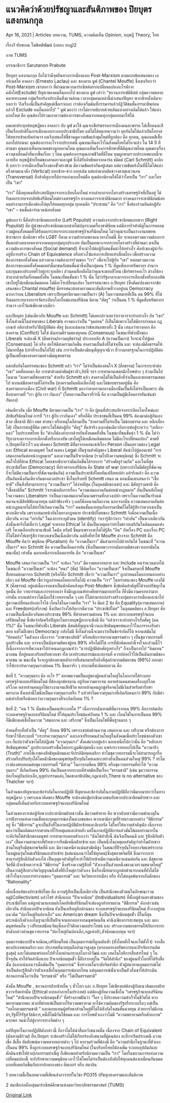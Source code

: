# แนวคิดว่าด้วยปรัชญาและสันติภาพของ ปิยบุตร แสงกนกกุล

Apr 16, 2021 | Articles บทความ, TUMS, ความคิดเห็น Opinion, ทฤษฎี Theory, ไทย





เรื่อง1 ทักษภณ โฆษิตพิพัฒน์ (กลอง กบฏ)2

ภาพ TUMS

บรรณาธิการ Sarutanon Prabute

ปิยบุตร แสงกนกกุล ถือได้ว่ามีจุดยืนทางการเมืองแบบ Post-Marxism ตามแบบข้อเสนอของ เออร์เนสโต ลาคลาว (Ernesto Laclau) และ ชองตาล มูฟ (Chantel Mouffe) ซึ่งเขาเรียกว่า Post-Marxism เขาบอกว่า ที่ผ่านมาพวกมาร์กซิสต์อยากเปลี่ยนแปลงอะไรมักจะ ผลักไส(Exclude) ปัญหาของคนอื่นออกไป ชองตาล มูฟ เล่าว่า “ขบวนการเฟมินิสต์ กลุ่มความหลากหลายทางเพศ กลุ่มเรียกร้องประเด็นสิ่งแวดล้อม เวลากลุ่มคนเหล่านี้นำเสนอปัญหา พวกซ้ายดั้งเดิมจะบอกว่า ‘ถึงเรื่องนี้เป็นสำคัญแต่เชื่อเราเถอะ เราต้องเริ่มต้นที่กรรมกรแล้วปฏิวัติชนชั้นกรรมาชีพก่อน แล้วก็ Exclude คนอื่นออกไป’ ” มูฟ มองว่า เราไม่อาจอธิบายด้วยเส้นแบ่งอย่างเดิมได้แล้ว ให้แบ่งแบบใหม่ คือ คุณต้องไปรวมเอาความต้องการของสังคมจากคนทุกกลุ่มออกมาให้ได้

ผมเลยประยุกต์ทฤษฎีของ ลาคลาว กับ มูฟ มาใช้ คุณจะเชียร์พรรคการเมืองคนละพรรค ใส่เสื้อคนละสี เป็นเรื่องปกติในการเมืองแบบระบอบประชาธิปไตย แต่ไม่ได้หมายความว่า คุยกันไม่ได้แล้วเปิดโอกาสให้ทหารเข้ามายึดอำนาจ ผมจึงเสนอให้ชี้ชวนดูความขัดแย้งชุดใหม่ที่ถูกต้อง คือ ทุกคน, คุณถอดสีเสื้อออกไปก่อนนะ คุณต้องการอะไรจากประเทศนี้ คุณทนเห็นอะไรในสังคมไทยไม่ไหวแล้ว ใน 14 ปี ที่ผ่านมา คุณมองเห็นอนาคตของลูกหลานไหม คุณมองเห็นเรื่องการศึกษาที่ดีมีคุณภาพไหม คุณมองเรื่องความเหลื่อมล้ำที่มากขึ้นเรื่อย ๆ ไหม คุณต้องการคุณภาพชีวิตที่ดีไหม ทุนผูกขาดรวบประเทศแบบนี้จะเอาหรือ ทฤษฎีซ้ายใหม่ของลาคลาวและมูฟ ซึ่งได้รับอิทธิพลจากคาร์ล ชมิตต์ (Carl Schmitt) มาอีกที บอกว่า การเมืองเป็นเรื่องของขั้วตรงข้าม มีความขัดแย้งกันอยู่เสมอ แต่ความขัดแย้งในที่นี้ไม่ได้แบ่งครึ่งตามแนวดิ่ง (Vertical) แยกซ้าย-ขวา แบบเดิม แต่แบ่งแบบตัดขวางตามแนวนอน (Transversal) สิ่งสำคัญภายใต้การแบ่งแบบใหม่คือ คุณต้องนิยามให้ได้ว่าใครเป็น “เรา” และใครเป็น “เขา”

“เรา” ก็คือทุกคนที่ประสบปัญหาจากระเบียบโลกใหม่ ยากลำบากจากโครงสร้างเศรษฐกิจที่เป็นอยู่ ได้รับผลกระทบจากลัทธิเสรีนิยมใหม่ทางเศรษฐกิจ บางคนอาจจะชาตินิยมมาก บางคนอาจจะชาตินิยมน้อย คนทำงานการเมืองต้องไปคุยให้หมดทุกกลุ่ม ทุกคนคือ “ประชาชน” คือ “เรา” ซึ่งต้องร่วมกันต่อสู้กับ “เขา” – ชนชั้นนำจำนวนน้อยสังคม

มูฟบอกว่า นี่คือประชานิยมแบบซ้าย (Left Populist) ความต่างจากประชานิยมแบบขวา (Right Populist) คือ ผู้นำของประชานิยมแบบซายไม่ปลุกระดมเรื่องชาตินิยม แต่มีภารกิจสำคัญในการหลอมรวมผู้คนทั้งหมดที่ได้รับผลกระทบจากระบบเศรษฐกิจเสรีนิยมใหม่ ไม่ว่าคุณจะเป็นแรงงานอพยพ ข้าราชการ นักศึกษา หรือ LGBT ก็ตาม ความท้าทายของแนวทางใหม่นี้ คือ จะหลอมรวมความต้องการที่แตกต่างหลากหลายจากคนทุกกลุ่มทุกประเภท อันเป็นผลพวงจากระบบโครงสร้างที่ผ่านมา มาเป็นความต้องการของสังคม (Social demand) ที่จะนำไปต่อสู้กับชนชั้นนำได้อย่างไร ศิลปะของผู้นำจึงอยู่ที่การสร้าง Chain of Equivalence หรือห่วงโซ่แห่งการเทียบเท่าเชื่อมโยง เพื่อสร้างความต้องการของทั้งสังคม แสวงหาความต้องการร่วมของ “เรา” เพื่อจะไปสู้กับ “เขา” หลอมรวมความต้องการของคนทั้งสังคมเหล่านี้มาชนกับชนชั้นนำซึ่งเป็นกลุ่มคน 1 % ที่ดูดซับเอาทรัพยากร อำนาจ และทุนของประเทศไว้อยู่กระจุกเดียว ส่วนคนที่เหลือไม่ว่าคุณจะชอบสีไหน เชียร์พรรคอะไร ต่างก็ต้องลำบากด้วยกันทั้งหมดทั้งสิ้น ในขณะที่ชนชั้นนำ 1 % นั้น ไม่ว่ารัฐบาลจะมาจากการเลือกตั้งหรือกองทัพ เขาก็อยู่ได้เหมือนเดิมตลอด ไม่มีอะไรเปลี่ยนแปลง ในทรรศนะของ อ.ปิยบุตร (ซึ่งดัดแปลงมาจากข้อเสนอของ Chantal mouffe) มีทรรศนะต่อสงครามและสันติภาพที่วางอยู่บน Democracy มากกว่าบน Liberalism เพราะปิยบุตรนิยามความเป็นเรา (A) ในความหมายที่เป็น คน 99% ที่ได้รับผลกระทบจากการจัดระเบียบโลกใหม่แบบเสรีนิยม นิยาม “ศัตรู” ว่าเป็นคน 1 % ที่ดูดซับทรัพยากร อำนาจ เอาไว้แต่เพียงพวกเดียว

และปิยบุตร (เช่นเดียวกับ Mouffe และ Schmitt) ไม่เคยกล่าวเลยว่าเราควรจะทำอย่างไร กับ “เขา” ซึ่งในส่วนนี้ในสายตาของ Liberals อาจมองว่าเป็น “จุดอ่อน” ก็เป็นได้เพราะไม่ได้มีการกำหนด กฏเกณฑ์ กติกาสำหรับวิธีปฏิบัติต่อ ศัตรู (และแน่นอนว่าข้อเสนอของทั้ง 3 นั้น เสนอว่าทางออก คือ สงคราม (Conflict) ไม่ใช่ ฉันทามติร่วมของทุกคน (Consensus) ในขณะที่ฟากฝั่งของ Liberals จะต้องมี X (ศีลธรรม/ความยุติธรรม) ประกอบกับ A (ความเป็นเรา) จึงจะนำไปสู่ผล (Consensus) ได้ หรือ ต่อให้มีสงครามเกิดขึ้น สงครามเป็นสิ่งที่ไม่จำเป็น และ จะต้องมีศีลธรรมให้ได้มากที่สุด (เท่าที่จะเป็นไปได้) เช่น การจำเป็นต้องมีอนุสัญญาเจนีวา ที่วางมาตรฐานในการปฏิบัติต่อผู้เป็นเหยื่อของสงครามอย่างมีมนุษยธรรม

แต่กลับกันในทรรศนะของ Schmitt แล้ว “เรา” ไม่จำเป็นต้องสนใจ X (ศีลธรรม) ในการกระทำต่อ “เขา” ผลที่ออกมา คือ การฆ่าล้างเผ่าพันธุ์ชาวยิว,ยิปซี ฯลฯ การทรมานเชลยนักโทษต่าง ๆ ล้วนเป็นไปในนาม “สงครามที่ชอบธรรม” สำหรับ Schmitt แล้ว สงครามไม่ได้เป็นสิ่งที่จำเป็นและชอบธรรมเสมอไป หากแต่มีสงครามที่ไม่จำเป็น (สงครามอันหลีกเลี่ยงได้) และไม่ชอบธรรมอยู่นั่น คือ สงครามกลางเมือง (Civil war) ที่ Schmitt มองว่าสงครามกลางเมืองนั้นเป็นสิ่งไม่จำเป็นเพราะ มันคือสงครามที่ “เรา สู้กับ เรา กันเอง” (โดยความเป็นเราที่ว่านี่ คือ ความเป็นผู้มีเลือดอารยันเข่นฆ่ากันเอง)

เช่นเดียวกัน เมื่อ Mouffe นิยามความเป็น “เรา” ว่า คือ ผู้คนที่ประสบภัยจากระเบียบโลกใหม่และลัทธิเสรีนิยมใหม่ การที่ “เรา สู้กับ เรากันเอง” หรือก็คือ ประชาชนที่เป็นคน 99% ต้องมาต่อสู้กันเองด้วย เชื้อชาติ สีผิว เพศ ศาสนา หรือเหตุใดก็ตามเป็น “สงครามที่ไม่จำเป็น ไม่ชอบธรรม และ หลีกเลี่ยงได้) เป็นการต่อสู้ที่ผิด เพราะไม่ได้ต่อสู้กับ “ศัตรู” ที่แท้จริง และเช่นเดียวกับการต่อสู้ระหว่าง “เหลือง-แดง” ในประเทศไทย ซึ่ง “ต่างก็ต้องลำบากด้วยกันทั้งหมดทั้งสิ้น ในขณะที่ชนชั้นนำ 1 % นั้น ไม่ว่ารัฐบาลจะมาจากการเลือกตั้งหรือกองทัพ เขาก็อยู่ได้เหมือนเดิมตลอด ไม่มีอะไรเปลี่ยนแปลง” ตามที่ อ.ปิยบุตรได้ว่าไว้ แนวคิดของ Schmitt มีที่มาจากคอนเซปเรื่อง Person เป็นผลรวมของ Legal และ Ethical ของมนุษย์ ในส่วนของ Legal เป็นฐานสำคัญของ Liberal อันนำไปสู่คอนเซป “การเสมอภาคกันต่อหน้ากฎหมาย” และความเป็นปัจเจกนิยม (รวมไปถึงความพหุนิยม) ซึ่ง Schmitt จะสนใจไปที่ด้าน Ethical โดยเขาอธิบายว่ามันเกิดขึ้นได้จากการ “สร้างศัตรูร่วมกัน” และในที่สุด ประชาธิปไตย (Democracy) ที่ปราศจากเสรีนิยม คือ State of war (เพราะถ้าไม่มีศัตรูที่ชัดเจน ก็จะไม่มีความเป็นเราที่ชัดเจนเช่นกัน) ความเป็นประชาธิปไตยอันเปลือยเปล่า แท้จริงแล้ว คือ ความเป็นอันหนึ่งอันเดียวกันของมวลประชา ซึ่งในบริบทที่ Schmitt เสนอ ณ ตอนนั้นเขาเสนอว่า “เชื้อชาติ” เป็นสิ่งที่สามารถระบุ “ความเป็นเรา” ได้ง่ายที่สุด (ในยุคสมัยของเขา) และ มีศัตรูร่วมชาติ คือ “เชื้อชาติอื่น” Schmitt วิจารณ์หลักการเรื่อง “ความเสมอภาคกันต่อหน้ากฎหมาย” อันเป็นหลักใหญ่ใจความของ Liberalism ว่าเป็นความเสมอภาคในนามธรรมที่กลวงเปล่า เพราะในความเป็นจริงแม้คนจนจะมีสิทธิฟ้องนายทุน แต่ถ้าฟ้องจริง ๆ ผลก็คือคนจนก็ตกงาน นอกจากนั้น ความเสมอภาคกันต่อหน้ากฏหมายไม่ได้ทำให้เกิดความเป็น “เรา” คนชนชั้นนายทุนกับกรรมาชีพก็ไม่ได้รู้สึกว่าพวกเขาเป็นพวกเดียวกัน เพราะเสมอหน้ากันในทางกฎหมาย ประชาธิปไตยของ Schmitt จึงคือความเป็นเนื้อเดียวกัน ความ “เท่ากัน” ในแง่การระบุตัวตน (identify) ว่าเรารู้สึกว่าเรา “เท่ากัน” เป็นพวกเดียวกัน ดังนั้นเขาจึงไม่เชื่อว่า Legal จะครอบ Ethical ได้ นั่นเป็นเหตุผลว่าทำไมชาวอเมริกันในดินแดนแห่งเสรี โหวตเลือกประธานาธิบดี โดนัล ทรัมป์ ขึ้นมาเพราะเขาไม่ได้รู้สึก “อิน” กับเรื่อง PC และเรื่อง PC ก็ไม่ได้ทำให้เขารู้สึกว่าพวกเขาเป็นเนื้อเดียวกัน แต่สิ่งที่ทำให้ Mouffe ต่างจาก Schmitt คือ Mouffe คิดว่า พหุนิยม (Pluralism) กับ “ความเป็นเรา” มันสามารถไปด้วยกันได้ ในขณะที่ “ความเป็นเรา” ของ Schmitt คือ ความเป็นเลือดอารยัน (ซึ่งเป็นผลพวงจากฉันทามติของชาวเยอรมันในขณะนั้น) เท่านั้น นอกเหนือจากเลือดอารยัน คือ “ความเป็นเขา”

Mouffe เสนอว่าความเป็น “เรา” จะต้อง “บาง” มีความหลากหลาย และ Include คนจำนวนมากได้ ในขณะที่ “ความเป็นเขา” จะต้อง “หนา” (ชัด) วิธีคิดเรื่อง “ความเป็นเขา” จึงเป็นมรดกที่ Mouffe สืบทอดต่อมาจาก Schmitt (หรือก็คือ Schmitt เชื่อว่า “ความเป็นเรา” ถูกกำหนดโดยภายนอกอย่างเดียว แต่ Mouffe เชื่อว่าถูกกำหนดโดยภายในได้) ความเป็น “เรา” ในทรรศนะของ Mouffe เองก็มี X (ศีลธรรม) อยู่แต่เนื่องจากเขาเป็นนักคิดหลังยุค Post-Modern ซึ่งข้อคิดสำคัญที่ได้จากปรัชญาในยุคนั้น คือ วาทกรรมและการครอบงำ ยิ่งมีกฏเกณฑ์ทางศีลธรรมมากเท่าใด ก็ยิ่งมีความครอบงำมากเท่านั้น หากแต่ถ้าเราไม่เลือกใช้วาทกรรมใด ๆ เลย ก็ไม่สามารถก่อร่างสร้างกลุ่มทางการเมืองและนำไปสู่ความเปลี่ยนแปลงอะไรได้ เงื่อนไขในความเป็น “เรา” จึง มีแค่ 2 ข้อ คือ Equality(ความเสมอภาค) และ Freedom(เสรีภาพ) ซึ่งเปิดกว้างให้กับการตีความ “ประชาธิปไตย” ในอุดมคติของ อ.ปิยบุตร คือ ความเป็นเนื้อเดียวกันของประชาชน 99% ที่ทำสงครามต่อคน 1% และ ต่อระบบเศรษฐกิจแบบเสรีนิยมใหม่ ซึ่งข้อจำกัดหรือปัญหาในทางทฤษฎีหากจะพึงมี คือ “แล้วเราจะทำอย่างไรกับศัตรู (คน 1%)” นั้น ในขณะที่ฟากฝั่ง Liberals มีสนธิสัญญาเจนีวาและสิทธิมนุษยชนเอาไว้ในการรองรับคำตอบ แต่ในฝั่งของ Democracy กลับไม่มี ซึ่งในส่วนนี้จะมองว่าเป็นข้อจำกัดก็ได้ หากแต่มันไม่ “ย้อนแย้ง” ในตัวเอง เนื่องจาก “ภาษาของสิทธิ” หรือหลักการทางนามธรรมต่าง ๆ เป็นชุดวาทกรรมที่ถูกสร้างขึ้น และ อาจจะเป็นฉันทามติของผู้คน 99% หรือไม่ก็ได้ การที่นักคิดเหล่านี้จงใจละส่วนนี้ไว้ ก็เนื่องจากการที่พวกเขาไปกำหนดกฏเกณฑ์ว่า “ควรปฏิบัติต่อศัตรูอย่างไร” ก็จะเป็นการไป “คิดแทน” มวลชน ที่อยู่คนละบริบทกับพวกเขา ทั้งเวลาประสบการณ์และสถานที่ ควรปล่อยไว้ให้เป็นฉันทามติของมวลชน ณ ขณะนั้น จึงจะถูกต้องตามหลักการที่เสนอมาหรือถึงที่สุดถ้าหากมติมหาชน (99%) ออกมาว่าให้กระทำความรุนแรงต่อคน 1% ขึ้นมาจริง ๆ คำถามที่น่าคิดทบทวน คือ

ข้อที่ 1. “ความรุนแรง คือ อะไร ?” สภาพความเป็นอยู่ของผู้คนส่วนใหญ่ในโลกภายใต้ระบอบเศรษฐกิจแบบเสรีนิยมใหม่ ที่ต้องทุกข์ทรมาน อยู่กับความยากจน หลายล้านคนขาดเครื่องอุปโภคบริโภค หลายล้านคนถูกใช้แรงงานจนเสียชีวิต หลายล้านคนถูกขูดรีดจนไม่มีเงินสำหรับค่ารักษาพยาบาล สิ่งเหล่านี้ไม่นับเป็นความรุนแรงหรือ ? แล้วทำไมความรุนแรงที่เกิดกับคนกว่า 99% กับมีค่าแค่เท่ากับหรือน้อยกว่าความรุนแรงที่จะเกิดกับคน 1% ?

ข้อที่ 2. “คน 1 % นั้นต้องเป็นคนประเภทใด ?” เนื่องจากฉันทามติที่มาจากคน 99% คือการล้มเลิกระบบเศรษฐกิจแบบเสรีนิยมใหม่ ที่ให้คุณประโยชน์แค่กับคน 1 % และ เงื่อนไขในการเป็นคน 99% ก็มีเพียงแค่เชื่อในความ “เสมอภาค และ เสรีภาพ” ซึ่งเป็นเงื่อนไขที่พื้นฐานมาก ๆ

ถ้าคนที่จะตั้งตัวเป็น “ศัตรู” กับคน 99% เพราะเขาต่อต้านความ เสมอภาค และ เสรีภาพ หรือต้องการรักษาไว้ซึ่งระบบที่ “กระทำความรุนแรง” และเอาเปรียบคนส่วนใหญ่ในสังคมเพื่อประโยชน์ของตัวเขาเอง ก็แปลว่าตัวเขาไม่ได้ปฏิเสธ “ความรุนแรง” ตั้งแต่แรกอยู่แล้ว นอกเหนือไปกว่านั้น คือ “หลักการสิทธิมนุษยชน” ถูกประกอบสร้างขึ้นโดยกระฎุมพีกลุ่มหนึ่ง และ แพร่กระจายออกไปเป็น “ความจริง (Truth)” ภายใต้เงาของลัทธิทุนนิยมและจักรรดินิยมอเมริกา ทำไมชุดวาทกรรมนี้จะไม่สามารถถูกรื้อสร้างหรือปรับปรุงได้โดยน้ำมือของมนุษย์ยุคปัจจุบันโดยเฉพาะอย่างยิ่งเป็นคนส่วนใหญ่ 99% ? ทำไมเราต้องสยบยอมต่อชุดวาทกรรมที่ “มีส่วน” ในการกดขี่คน 99% หรือชุดวาทกรรมที่ทำให้ “ความรุนแรง” ที่เกิดกับคน 99% อันเป็นผลจากระบบที่ล้าสมัยเป็นเรื่อง “ธรรมชาติ” (เช่น ชุดวาทกรรม ปลาใหญ่กินปลาเล็ก,บุญทำกรรมแต่ง,โชคชะตาฟ้าลิขิต,กฎแห่งป่า,There is no alternative ของ Thatcher ฯลฯ)

ในส่วนของปํญหาและข้อจำกัดในภาคปฏิบัติ ปัญหาและข้อจำกัดในภาคปฏิบัติถือว่ามีมากมายกว่าในทางทฤษฎีมาก ๆ เพราะแนวคิดของ Mouffe จะต้องต่อสู้แย่งชิงมวลชนกับพวกประชานิยมฝ่ายขวา และ กลุ่มคนที่เห็นด้วยกับระบบเศรษฐกิจแบบเสรีนิยมใหม่

ในส่วนของการต่อสู้กับพวกประชานิยมฝ่ายขวานั้น มีความท้าทาย คือ พวกฝ่ายขวามีความชำนาญในการฝังรากแห่งความเชื่อและอุดมการณ์ลงในมวลชนของ พวกเขามีอาวุธที่ร้ายแรงมากอย่าง “พิธีกรรม” อยู่ ซึ่ง “พิธีกรรม” ดูจะเป็นสิ่งที่ในภาคปฏิบัติฝ่ายซ้ายและลิเบอรัล ไม่ใคร่ให้ความสำคัญนัก เนื่องจากมองว่าเป็นผลิตผลจากศาสนาที่ไร้เหตุผลและล้าหลัง แต่ในภาคปฏิบัติการแล้วมันได้ผลอย่างมากในระดับจิตใต้สำนึกของมนุษย์ การสามารถตอบตัวเองว่า “ฉันได้ทำสิ่งนี้ ฉันจึงเป็นคนดี และ รู้สึกดีกับตัวเอง” เป็นความสามารถที่ฝ่ายขวาจารีตมีเหนือฝ่ายซ้าย และ เป็นหนึ่งในเหตุผลสำคัญว่าทำไมฝ่ายขวาส่วนใหญ่จึงมีสุขภาพจิตที่ดี และ มีความเหนียวแน่นสามัคคีสูง ในขณะที่ปัจจุบันโรคทางจิตแพร่ระบาดในหมู่คนรุ่นใหม่เสรีนิยมและฝ่ายซ้าย (แต่แน่นอนว่าไม่ใช่ทุกคน)ซึ่งสุขภาพจิตที่ดี ซึ่งมาจากการสามารถรู้สึกดีกับตัวเองได้ เป็นกุญแจสำคัญที่จะทำให้ฝ่ายซ้ายมีความเหนียวแน่นต่อกัน และ มีสุขภาพจิตที่ดี ฝ่ายซ้ายควรจะมี “พิธีกรรม” ซึ่งสร้างความรู้สึกที่ “ตัวเองเป็นส่วนหนึ่งของมวลรวมขนาดใหญ่” เป็นความรู้สึกทางจิตวิญญาณถึงสิ่งที่ยิ่งใหญ่กว่าตัวเอง ซึ่งเรื่องนี้ย่อมจะถูกต่อต้านจากคนที่ยังไม่ได้เข้าใจในระบบการทำงานของ “อุดมการณ์” และ จิตวิทยาการเมือง หรือ ยังไม่หลุดพ้นจากกับดักของ “Rationality”

เมื่อเนื้อแท้ของประชาธิปไตย คือ ความรู้สึกเป็นเนื้อเดียวกัน เป็นสำนึกของตัวตนในลักษณะรวมหมู่(Collectivism) แล้วไซร้ สำนึกแบบ “ปัจเจกนิยม” (Individualism) ที่ตั้งอยู่ด้านตรงข้ามของประชาธิปไตย แต่ถูกนำมาแอบแฝงโดยลัทธิเสรีนิยมก็จะต้องถูกท้าทายผ่าน “พิธีกรรม” ดังกล่าวเช่นเดียวกัน สำนึกแบบปัจเจกนิยม ยังเป็นเหรียญอีกด้านของ ระบบเศรษฐกิจแบบเสรีนิยมใหม่ ที่วางอยู่บนแนวคิด “ปลาใหญ่กินปลาเล็ก” และ American dream ซึ่งเป็นปัจเจกนิยมสุดขั้ว ที่ในที่สุด ตระหนักถึงตัวเองในฐานะที่เป็นปัจเจกแยกออกจากมนุษย์คนอื่น คำนึงเพียงการสะสมทุน และ มองมนุษย์คนอื่น ๆ เปรียบเสมือนวัตถุซึ่งเอาไว้ตักตวงผลประโยชน์ และ สร้างความชอบธรรมให้กับการกระทำดังกล่าวผ่านขุดวาทกรรม “ปลาใหญ่กินปลาเล็ก,กฎแห่งป่า,สัจนิยมแบบทุน ฯลฯ)

อุดมการณ์แบบปัจเจกนิยม,เสรีนิยมใหม่ เป็นอุดมการณ์ที่ถูกผลิตซ้ำ (ทั้งโดยตั้งใจและไม่ตั้งใจ) จากสื่อของประเทศอเมริกา และ ประเทศที่นายทุนถืออำนาจสูงสุด (ครอบครองทรัพยากรและปัจจัยการผลิตสูงสุด) และได้เผยแพร่ออกไปทั่วโลกผ่านกระแสโลกาภิวัฒน์ และ เทคโนโลยีการสื่อสารใหม่ ๆ ในปัจจุบัน ทำให้จิตสำนึกแบบ ปัจเจกนิยมสุดขั้ว นี้ฝังรากอยู่ใน “จิตใต้สำนึก” ของผู้คนทั่วโลกที่ได้รับสื่อนั้น (และแน่นอนว่าเมื่อมันเป็น “อุดมการณ์” ซึ่งทำงานในระดับจิตสำนึก ตัวผู้สมาทานอุดมการณ์ไม่จำเป็นต้องรู้สึกตัวว่าตัวเองเชื่อในอุดมการณ์แบบไหน แต่อุดมการณ์นั้นจะเป็นตัวสั่งเขาให้ประเมินสถานการณ์ใดว่าเป็น “ธรรมชาติ” หรือ “ไม่เป็นธรรมชาติ”

ดังนั้น Mouffe , ขบวนการฝ่ายซ้ายอื่น ๆ ทั่วโลก และ อ.ปิยบุตร ไม่เพียงแต่ต้องสู้กับแนวคิดแบบฝ่ายขวาจารีตเท่านั้น (Ethical แบบเก่าภายในประเทศ) แต่ต้องสู้กับความเชื่อใน “เศรษฐกิจแบบเสรีนิยมใหม่” “สำนึกแบบปัจเจกนิยมสุดขั้ว” ที่สร้างภาพฝันว่า “ใคร ๆ ก็ประสบความสำเร็จในชีวิตได้ หากพยายามมากพอ พวกที่พ่ายแพ้เป็นพวกไร้ความพยายาม หาใช่ความผิดของรัฐหรือระบบใดๆ แต่เป็น “กลไกตามธรรมชาติ “ และตอบแทนผู้ศรัทธาส่วนใหญ่ที่ไม่ได้สังกัดในชนชั้นนายทุน ด้วยการไม่มีงานทำ,รัฐที่ไร้รัฐสวัสดิการ,หนี้ที่ไม่มีวันใช้หมด และ การโทษตัวเองว่าไม่มี “ความพยายามหรือศักยภาพ” มากพอ จนนำไปสู่อาการทางจิตต่าง ๆ

แต่ปัญหาในภาคปฏิบัติดังกล่าวนี้ ก็อาจไม่ได้น่าสิ้นหวังขนาดนั้น เนื่องจาก Chain of Equivalent (ฉันทามติร่วม) ที่อ.ปิยบุตร จะต้องสร้างไม่ได้เรียกร้องถึงขนาดที่ผู้คนต้อง ละทิ้งจารีตประเพณี ความเชื่อ สีเสื้อ อัตลักษณ์ความหลากหลายต่าง ๆ ไป หากจุดร่วมที่ต้องมี คือ “ความสำนึกในฐานะที่ตัวเองเป็นคน 99% ซึ่งถูกระบบเศรษฐกิจแบบเสรีนิยมใหม่ (ในบริบทไทยก็ต้องเพิ่ม ระบอบอุปถัมภ์และศักดินาเข้าไปด้วย)ก่อกรรมทำเข็ญ ก็เพียงพอสำหรับนิยามความเป็น “เรา” โดยในขบวนการแห่งความเปลี่ยนแปลงนี้ จะยังรักษาความพหุนิยม เอาไว้ได้โดยไม่จำเป็นต้องบังคับให้ทุกคนต้องเหมือนกันหมด แบบที่เคยเกิดขึ้นกับการปกครองของ ฮิตเลอร์ หรือ สตาลิน



1 บทความนี้เป็นบทความที่เขียนส่งอาจารย์ในวิชา PO315 ปรัชญาสงครามและสันติภาพ

2 สมาชิกก่อตั้งกลุ่มมาร์กซิสต์ศึกษาแห่งมหาวิทยาลัยธรรมศาสตร์ (TUMS)



[Original Link](https://www.dindeng.com/piyabutr/)